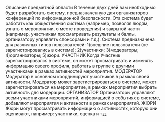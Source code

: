 Описание предметной области
В течение двух дней вам необходимо будет разработать систему, предназначенную 
для организаторов конференций по информационной безопасности.
Эта система будет работать как общественная система (например, позволяя людям, 
узнать о мероприятии, о месте проведения) и закрытой части (например, участникам 
просматривать результаты и баллы, организатору управлять спонсорами и т.д.).
Система предназначена для различных типов пользователей:
1)внешние пользователи (не зарегистрировались в системе);
2)участники;
3)модераторы;
4)организаторы;
5)жюри.
УЧАСТНИК
Когда Участник зарегистрировался в системе, он может просматривать и изменять 
информацию своего профиля, работать в группе с другими участниками в рамках 
активностей мероприятия.
МОДЕРАТОР
Модератор в основном координируют участников в рамках своей активности. 
Модератор может зарегистрироваться в системе, может зарегистрироваться на 
мероприятие, в рамках мероприятия выбрать активность для модерации.
ОРГАНИЗАТОР
Организаторы управляют всеми участниками мероприятий, информацией о 
событиях в системе, добавляют мероприятия и активности в рамках мероприятий. 
ЖЮРИ
Жюри могут просматривать информацию о активностях, которую они оценивают, 
например: участники, оценка и т.д.
